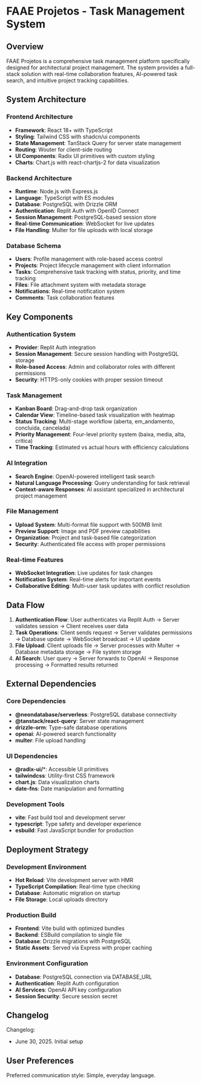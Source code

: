 # FAAE Projetos - Task Management System

## Overview

FAAE Projetos is a comprehensive task management platform specifically designed for architectural project management. The system provides a full-stack solution with real-time collaboration features, AI-powered task search, and intuitive project tracking capabilities.

## System Architecture

### Frontend Architecture
- **Framework**: React 18+ with TypeScript
- **Styling**: Tailwind CSS with shadcn/ui components
- **State Management**: TanStack Query for server state management
- **Routing**: Wouter for client-side routing
- **UI Components**: Radix UI primitives with custom styling
- **Charts**: Chart.js with react-chartjs-2 for data visualization

### Backend Architecture
- **Runtime**: Node.js with Express.js
- **Language**: TypeScript with ES modules
- **Database**: PostgreSQL with Drizzle ORM
- **Authentication**: Replit Auth with OpenID Connect
- **Session Management**: PostgreSQL-based session store
- **Real-time Communication**: WebSocket for live updates
- **File Handling**: Multer for file uploads with local storage

### Database Schema
- **Users**: Profile management with role-based access control
- **Projects**: Project lifecycle management with client information
- **Tasks**: Comprehensive task tracking with status, priority, and time tracking
- **Files**: File attachment system with metadata storage
- **Notifications**: Real-time notification system
- **Comments**: Task collaboration features

## Key Components

### Authentication System
- **Provider**: Replit Auth integration
- **Session Management**: Secure session handling with PostgreSQL storage
- **Role-based Access**: Admin and collaborator roles with different permissions
- **Security**: HTTPS-only cookies with proper session timeout

### Task Management
- **Kanban Board**: Drag-and-drop task organization
- **Calendar View**: Timeline-based task visualization with heatmap
- **Status Tracking**: Multi-stage workflow (aberta, em_andamento, concluida, cancelada)
- **Priority Management**: Four-level priority system (baixa, media, alta, critica)
- **Time Tracking**: Estimated vs actual hours with efficiency calculations

### AI Integration
- **Search Engine**: OpenAI-powered intelligent task search
- **Natural Language Processing**: Query understanding for task retrieval
- **Context-aware Responses**: AI assistant specialized in architectural project management

### File Management
- **Upload System**: Multi-format file support with 500MB limit
- **Preview Support**: Image and PDF preview capabilities
- **Organization**: Project and task-based file categorization
- **Security**: Authenticated file access with proper permissions

### Real-time Features
- **WebSocket Integration**: Live updates for task changes
- **Notification System**: Real-time alerts for important events
- **Collaborative Editing**: Multi-user task updates with conflict resolution

## Data Flow

1. **Authentication Flow**: User authenticates via Replit Auth → Server validates session → Client receives user data
2. **Task Operations**: Client sends request → Server validates permissions → Database update → WebSocket broadcast → UI update
3. **File Upload**: Client uploads file → Server processes with Multer → Database metadata storage → File system storage
4. **AI Search**: User query → Server forwards to OpenAI → Response processing → Formatted results returned

## External Dependencies

### Core Dependencies
- **@neondatabase/serverless**: PostgreSQL database connectivity
- **@tanstack/react-query**: Server state management
- **drizzle-orm**: Type-safe database operations
- **openai**: AI-powered search functionality
- **multer**: File upload handling

### UI Dependencies
- **@radix-ui/***: Accessible UI primitives
- **tailwindcss**: Utility-first CSS framework
- **chart.js**: Data visualization charts
- **date-fns**: Date manipulation and formatting

### Development Tools
- **vite**: Fast build tool and development server
- **typescript**: Type safety and developer experience
- **esbuild**: Fast JavaScript bundler for production

## Deployment Strategy

### Development Environment
- **Hot Reload**: Vite development server with HMR
- **TypeScript Compilation**: Real-time type checking
- **Database**: Automatic migration on startup
- **File Storage**: Local uploads directory

### Production Build
- **Frontend**: Vite build with optimized bundles
- **Backend**: ESBuild compilation to single file
- **Database**: Drizzle migrations with PostgreSQL
- **Static Assets**: Served via Express with proper caching

### Environment Configuration
- **Database**: PostgreSQL connection via DATABASE_URL
- **Authentication**: Replit Auth configuration
- **AI Services**: OpenAI API key configuration
- **Session Security**: Secure session secret

## Changelog

Changelog:
- June 30, 2025. Initial setup

## User Preferences

Preferred communication style: Simple, everyday language.